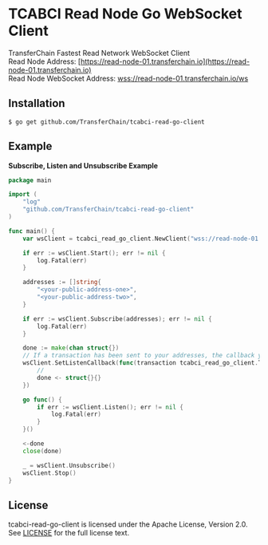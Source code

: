 # TCABCI Read Node Go WebSocket Client

TransferChain Fastest Read Network WebSocket Client  
Read Node Address: [https://read-node-01.transferchain.io](https://read-node-01.transferchain.io)  
Read Node WebSocket Address: [wss://read-node-01.transferchain.io/ws](wss://read-node-01.transferchain.io/ws)

## Installation

```shell
$ go get github.com/TransferChain/tcabci-read-go-client 
```

## Example

**Subscribe, Listen and Unsubscribe Example**

```go
package main

import (
	"log"
	"github.com/TransferChain/tcabci-read-go-client"
)

func main() {
	var wsClient = tcabci_read_go_client.NewClient("wss://read-node-01.transferchain.io/ws")

	if err := wsClient.Start(); err != nil {
		log.Fatal(err)
	}

	addresses := []string{
		"<your-public-address-one>",
		"<your-public-address-two>",
	}

	if err := wsClient.Subscribe(addresses); err != nil {
		log.Fatal(err)
	}

	done := make(chan struct{})
	// If a transaction has been sent to your addresses, the callback you set here will be called.
	wsClient.SetListenCallback(func(transaction tcabci_read_go_client.Transaction) {
		// 
		done <- struct{}{}
	})

	go func() {
		if err := wsClient.Listen(); err != nil {
			log.Fatal(err)
		}
	}()

	<-done
	close(done)

	_ = wsClient.Unsubscribe()
	wsClient.Stop()
}
```

## License

tcabci-read-go-client is licensed under the Apache License, Version 2.0. See [LICENSE](LICENSE) for the full license
text.